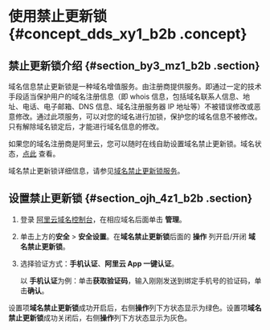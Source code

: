 # 使用禁止更新锁 {#concept_dds_xy1_b2b .concept}

## 禁止更新锁介绍 {#section_by3_mz1_b2b .section}

域名信息禁止更新锁是一种域名增值服务。由注册商提供服务。即通过一定的技术手段适当保护用户的域名注册信息（即 whois 信息，包括域名联系人信息、地址、电话、电子邮箱、DNS 信息、域名注册服务器 IP 地址等）不被错误修改或恶意修改。通过此项服务，可以对您的域名进行加锁，保护您的域名信息不被修改。只有解除域名锁定后，才能进行域名信息的修改。

如果您的域名注册商是阿里云，您可以随时在线自助设置域名禁止更新锁。域名状态，[点此](https://whois.aliyun.com/) 查看。

域名禁止更新锁详细信息，请参见[域名禁止更新锁服务](https://wanwang.aliyun.com/domain/domainlock/?spm=5176.1872380.1001.77.bE7vKX)。

## 设置禁止更新锁 {#section_ojh_4z1_b2b .section}

1.  登录 [阿里云域名控制台](https://netcn.console.aliyun.com/core/domain/list)，在相应域名后面单击 **管理**。
2.  单击上方的**安全** \> **安全设置**。在**域名禁止更新锁**后面的 **操作** 列开启/开闭 **域名禁止更新锁**。
3.  选择验证方式：**手机认证**、**阿里云 App 一键认证**。

    以 **手机认证**为例：单击**获取验证码**，输入刚刚发送到绑定手机号的验证码，单击**确认**。


设置项**域名禁止更新锁**成功开启后，右侧**操作**列下方状态显示为绿色。设置项**域名禁止更新锁**成功关闭后，右侧**操作**列下方状态显示为灰色。

